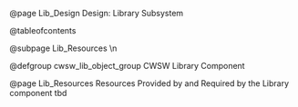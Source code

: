 @page Lib_Design Design: Library Subsystem

<!-- Note: This document is not pure Markdown format: it is intended to be used inside of a
Doxygen project, and therefore contains some embedded Doxy commands -->

@tableofcontents

@subpage Lib_Resources \n

@defgroup cwsw_lib_object_group	CWSW Library Component	

<!--		@subpage Lib_Main_Obj_Diag \n
// *		@subpage Lib_Responsibilities \n
// *		@subpage Lib_Interfaces \n
// *		@subpage Lib_Composition \n
// *		@subpage Lib_Interactions \n
// *		@subpage Lib_Constraints \n
// *		@subpage Lib_Seq_Diag_Fail \n
// *		@subpage Lib_Dsm \n
-->

@page Lib_Resources	Resources Provided by and Required by the Library component
tbd

